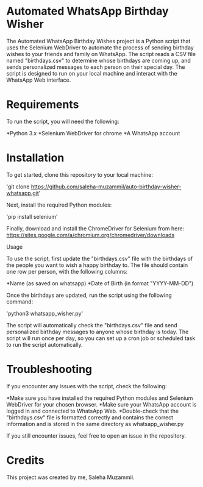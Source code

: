# Automated WhatsApp Birthday Wisher
The Automated WhatsApp Birthday Wishes project is a Python script that uses the Selenium WebDriver to automate the process of sending birthday wishes to your friends and family on WhatsApp. The script reads a CSV file named "birthdays.csv" to determine whose birthdays are coming up, and sends personalized messages to each person on their special day. The script is designed to run on your local machine and interact with the WhatsApp Web interface.

# Requirements

To run the script, you will need the following:

*Python 3.x
*Selenium WebDriver for chrome 
*A WhatsApp account

# Installation

To get started, clone this repository to your local machine:

'git clone https://github.com/saleha-muzammil/auto-birthday-wisher-whatsapp.git'

Next, install the required Python modules:

'pip install selenium'

Finally, download and install the ChromeDriver for Selenium from here:
https://sites.google.com/a/chromium.org/chromedriver/downloads

Usage

To use the script, first update the "birthdays.csv" file with the birthdays of the people you want to wish a happy birthday to. The file should contain one row per person, with the following columns:

*Name (as saved on whatsapp)
*Date of Birth (in format "YYYY-MM-DD")

Once the birthdays are updated, run the script using the following command:

'python3 whatsapp_wisher.py'

The script will automatically check the "birthdays.csv" file and send personalized birthday messages to anyone whose birthday is today. The script will run once per day, so you can set up a cron job or scheduled task to run the script automatically.

# Troubleshooting

If you encounter any issues with the script, check the following:

*Make sure you have installed the required Python modules and Selenium WebDriver for your chosen browser.
*Make sure your WhatsApp account is logged in and connected to WhatsApp Web.
*Double-check that the "birthdays.csv" file is formatted correctly and contains the correct information and is stored in the same directory as whatsapp_wisher.py

If you still encounter issues, feel free to open an issue in the repository.

# Credits

This project was created by me, Saleha Muzammil.




